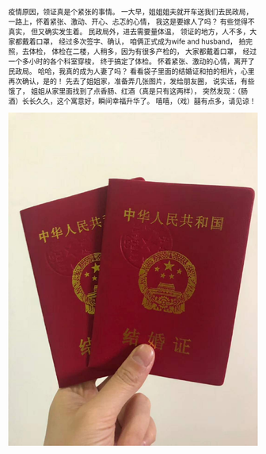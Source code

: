 疫情原因，领证真是个紧张的事情。
一大早，姐姐姐夫就开车送我们去民政局，
一路上，怀着紧张、激动、开心、忐忑的心情，
我这是要嫁人了吗？
有些觉得不真实，
但又确实发生着。
民政局外，进去需要量体温，
领证的地方，人不多，大家都戴着口罩，
经过多次签字、确认，
咱俩正式成为wife and husband，
拍完照，去体检，
体检在二楼，人稍多，因为有很多产检的，
大家都戴着口罩，
经过一个多小时的各个科室穿梭，
终于搞定了体检。
怀着紧张、激动的心情，离开了民政局。
哈哈，我真的成为人妻了吗？
看看袋子里面的结婚证和拍的相片，心里再次确认，是的！
先去了姐姐家，准备弄几张图片，发给朋友圈，
说实话，有些饿了，
姐姐从家里面找到了点香肠、红酒（真是只有这两样），
突然发现：（肠酒）长长久久，这个寓意好，瞬间幸福升华了。
嘻嘻，（戏）囍有点多，请见谅！

![picture1](./picture1.jpg)